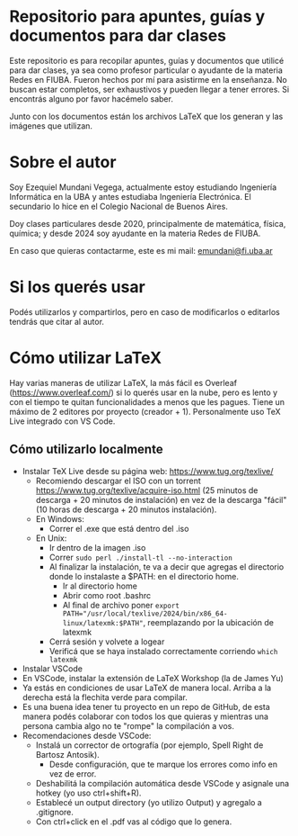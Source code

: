# Repositorio para apuntes, guías y documentos para dar clases

Este repositorio es para recopilar apuntes, guías y documentos que utilicé para dar clases, ya sea como profesor particular o ayudante de la materia Redes en FIUBA. Fueron hechos por mí para asistirme en la enseñanza. No buscan estar completos, ser exhaustivos y pueden llegar a tener errores. Si encontrás alguno por favor hacémelo saber.

Junto con los documentos están los archivos LaTeX que los generan y las imágenes que utilizan.

# Sobre el autor

Soy Ezequiel Mundani Vegega, actualmente estoy estudiando Ingeniería Informática en la UBA y antes estudiaba Ingeniería Electrónica. El secundario lo hice en el Colegio Nacional de Buenos Aires.

Doy clases particulares desde 2020, principalmente de matemática, física, química; y desde 2024 soy ayudante en la materia Redes de FIUBA.

En caso que quieras contactarme, este es mi mail: emundani@fi.uba.ar

# Si los querés usar

Podés utilizarlos y compartirlos, pero en caso de modificarlos o editarlos tendrás que citar al autor.

# Cómo utilizar LaTeX

Hay varias maneras de utilizar LaTeX, la más fácil es Overleaf (https://www.overleaf.com/) si lo querés usar en la nube, pero es lento y con el tiempo te quitan funcionalidades a menos que les pagues. Tiene un máximo de 2 editores por proyecto (creador + 1). Personalmente uso TeX Live integrado con VS Code.

## Cómo utilizarlo localmente

- Instalar TeX Live desde su página web: https://www.tug.org/texlive/
    - Recomiendo descargar el ISO con un torrent https://www.tug.org/texlive/acquire-iso.html (25 minutos de descarga + 20 minutos de instalación) en vez de la descarga "fácil" (10 horas de descarga + 20 minutos instalación).
    - En Windows:
        - Correr el .exe que está dentro del .iso 
    - En Unix:
        - Ir dentro de la imagen .iso
        - Correr `sudo perl ./install-tl --no-interaction`
        - Al finalizar la instalación, te va a decir que agregas el directorio donde lo instalaste a $PATH:  en el directorio home.
            - Ir al directorio home
            - Abrir como root .bashrc
            - Al final de archivo poner `export PATH="/usr/local/texlive/2024/bin/x86_64-linux/latexmk:$PATH"`, reemplazando por la ubicación de latexmk
        - Cerrá sesión y volvete a logear
        - Verificá que se haya instalado correctamente corriendo `which latexmk`
- Instalar VSCode
- En VSCode, instalar la extensión de LaTeX Workshop (la de James Yu)
- Ya estás en condiciones de usar LaTeX de manera local. Arriba a la derecha está la flechita verde para compilar.
- Es una buena idea tener tu proyecto en un repo de GitHub, de esta manera podés colaborar con todos los que quieras y mientras una persona cambia algo no te "rompe" la compilación a vos.
- Recomendaciones desde VSCode:
    - Instalá un corrector de ortografía (por ejemplo, Spell Right de Bartosz Antosik).
        - Desde configuración, que te marque los errores como info en vez de error.
    - Deshabilitá la compilación automática desde VSCode y asignale una hotkey (yo uso ctrl+shift+R).
    - Establecé un output directory (yo utilizo Output) y agregalo a .gitignore.
    - Con ctrl+click en el .pdf vas al código que lo genera.
